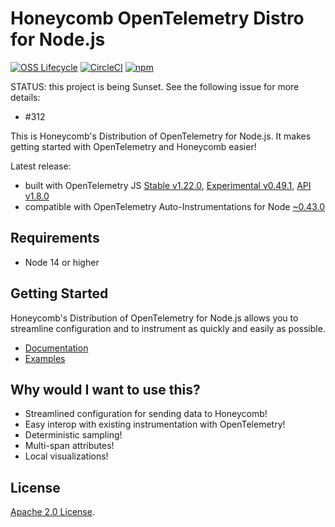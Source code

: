 # Honeycomb OpenTelemetry Distro for Node.js

[![OSS Lifecycle](https://img.shields.io/osslifecycle/honeycombio/honeycomb-opentelemetry-node)](https://github.com/honeycombio/home/blob/main/honeycomb-oss-lifecycle-and-practices.md)
[![CircleCI](https://circleci.com/gh/honeycombio/honeycomb-opentelemetry-node.svg?style=shield)](https://circleci.com/gh/honeycombio/honeycomb-opentelemetry-node)
[![npm](https://img.shields.io/npm/v/@honeycombio/opentelemetry-node)](https://www.npmjs.com/package/@honeycombio/opentelemetry-node)

STATUS: this project is being Sunset. See the following issue for more details:
- #312

This is Honeycomb's Distribution of OpenTelemetry for Node.js.
It makes getting started with OpenTelemetry and Honeycomb easier!

Latest release:

- built with OpenTelemetry JS [Stable v1.22.0](https://github.com/open-telemetry/opentelemetry-js/releases/tag/v1.22.0), [Experimental v0.49.1](https://github.com/open-telemetry/opentelemetry-js/releases/tag/experimental%2Fv0.49.1), [API v1.8.0](https://github.com/open-telemetry/opentelemetry-js/releases/tag/api%2Fv1.8.0)
- compatible with OpenTelemetry Auto-Instrumentations for Node [~0.43.0](https://github.com/open-telemetry/opentelemetry-js-contrib/releases/tag/auto-instrumentations-node-v0.43.0)

## Requirements

- Node 14 or higher

## Getting Started

Honeycomb's Distribution of OpenTelemetry for Node.js allows you to streamline configuration and to instrument as quickly and easily as possible.

- [Documentation](https://docs.honeycomb.io/getting-data-in/opentelemetry/node-distro/)
- [Examples](/examples/)

## Why would I want to use this?

- Streamlined configuration for sending data to Honeycomb!
- Easy interop with existing instrumentation with OpenTelemetry!
- Deterministic sampling!
- Multi-span attributes!
- Local visualizations!

## License

[Apache 2.0 License](./LICENSE).
